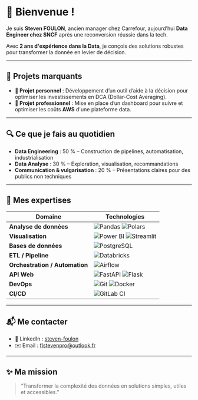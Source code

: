 # 👋 Bienvenue !

Je suis **Steven FOULON**, ancien manager chez Carrefour, aujourd’hui **Data Engineer chez SNCF** après une reconversion réussie dans la tech.

Avec **2 ans d'expérience dans la Data**, je conçois des solutions robustes pour transformer la donnée en levier de décision.

---

## 🚀 Projets marquants

* **🧠 Projet personnel** : Développement d’un outil d’aide à la décision pour optimiser les investissements en DCA (Dollar-Cost Averaging).
* **💼 Projet professionnel** : Mise en place d’un dashboard pour suivre et optimiser les coûts **AWS** d'une plateforme data.

---

## 🔍 Ce que je fais au quotidien

* **Data Engineering** : 50 % – Construction de pipelines, automatisation, industrialisation  
* **Data Analyse** : 30 % – Exploration, visualisation, recommandations  
* **Communication & vulgarisation** : 20 % – Présentations claires pour des publics non techniques  

---

## 🧰 Mes expertises

| Domaine                        | Technologies                                                                                                                                                                                                                   |
| ----------------------------- | ------------------------------------------------------------------------------------------------------------------------------------------------------------------------------------------------------------------------------ |
| **Analyse de données**         | ![Pandas](https://img.shields.io/badge/Pandas-150458.svg?style=for-the-badge&logo=pandas&logoColor=white) ![Polars](https://img.shields.io/badge/Polars-Dataframe_Engine-2C2C2C?style=for-the-badge)                      |
| **Visualisation**              | ![Power BI](https://img.shields.io/badge/Power%20BI-Business_Intelligence-F2C811?style=for-the-badge&logo=powerbi&logoColor=black) ![Streamlit](https://img.shields.io/badge/Streamlit-FF4B4B.svg?style=for-the-badge&logo=streamlit&logoColor=white) |
| **Bases de données**           | ![PostgreSQL](https://img.shields.io/badge/PostgreSQL-336791.svg?style=for-the-badge&logo=postgresql&logoColor=white)                                                                                                         |
| **ETL / Pipeline**             | ![Databricks](https://img.shields.io/badge/Databricks-EF3E42.svg?style=for-the-badge&logo=databricks&logoColor=white)                                                                                                         |
| **Orchestration / Automation** | ![Airflow](https://img.shields.io/badge/Airflow-6A0DAD?style=for-the-badge&logo=apache-airflow&logoColor=white)                                                                                               |
| **API Web**                    | ![FastAPI](https://img.shields.io/badge/FastAPI-05998B.svg?style=for-the-badge&logo=fastapi&logoColor=white) ![Flask](https://img.shields.io/badge/Flask_API-000000.svg?style=for-the-badge&logo=flask&logoColor=white)       |
| **DevOps**                     | ![Git](https://img.shields.io/badge/Git-F05032.svg?style=for-the-badge&logo=git&logoColor=white) ![Docker](https://img.shields.io/badge/Docker-2496ED.svg?style=for-the-badge&logo=docker&logoColor=white)                    |
| **CI/CD**                      | ![GitLab CI](https://img.shields.io/badge/GitLab_CI-FC6D26.svg?style=for-the-badge&logo=gitlab&logoColor=white)                                                                                                                |

---

## 📬 Me contacter

* 💼 LinkedIn : [steven-foulon](https://www.linkedin.com/in/steven-foulon-69332514378921788486211/)
* ✉️ Email : [flstevenpro@outlook.fr](mailto:flstevenpro@outlook.fr)

---

## ✨ Ma mission

> “Transformer la complexité des données en solutions simples, utiles et accessibles.”
